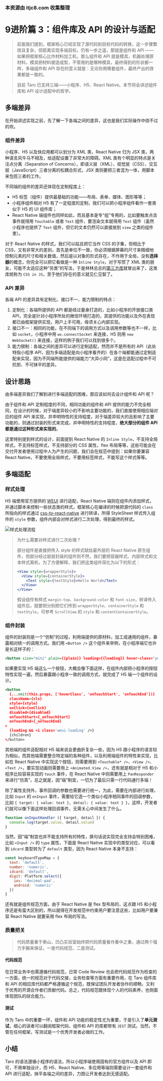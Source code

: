 ### 本资源由 itjc8.com 收集整理
# 9进阶篇 3：组件库及 API 的设计与适配

> 前面我们提到，框架核心已经实现了源代码到目标代码的转换，这一步骤繁琐且复杂，但距离实现多端目标，仍有一步之遥，那就是组件和 API —— 如果把框架核心比作材料加工机，那么组件和 API 就是模具，机器处理原材料，模具把材料塑造成型，不管用的是哪种模具，最终得到的形状都一样，多端组件和 API 存在的意义就是：无论你用哪套组件，最终产出的效果都是一致的。
> 
> 目前 Taro 已支持三端——小程序、H5、React Native。本节将会讲述组件库和 API 设计适配中的哲学。

## 多端差异

在开始讲述实现之前，先了解一下各端之间的差异，这也是我们实际操作中绕不过的坎。

### 组件差异

小程序、H5 以及快应用都可以划分为 XML 类，React Native 归为 JSX 类，两种语言风牛马不相及，给适配设置了非常大的障碍。XML 类有个明显的特点是关注点分离（Separation of Concerns），即语义层（XML）、视觉层（CSS）、交互层（JavaScript）三者分离的松耦合形式，JSX 类则要把三者混为一体，用脚本来包揽三者的工作。

不同端的组件的差异还体现在定制程度上：

- H5 标签（组件）提供最基础的功能——布局、表单、媒体、图形等等；
- 小程序组件相对 H5 有了一定程度的定制，我们可以把小程序组件看作一套类似于 H5 的 UI 组件库；
- React Native 端组件也同样如此，而且基本是专“组”专用的，比如要触发点击事件就得用 `Touchable` 或者 `Text` 组件，要渲染文本就得用 `Text` 组件（虽然小程序也提供了 `Text` 组件，但它的文本仍然可以直接放到 `view` 之类的组件里）。

对于 React Native 的样式，我们可以姑且把它当作 CSS 的子集，但相比于 CSS，又有非常大的差别，首先是单位不一致，你必须根据屏幕的尺寸来精细地控制元素的尺寸和相关数值，然后是以对象的形式存在，不作用于全局，没有**选择器**的概念，你完全可以把它看做是一种 `Inline Style`，对于写惯了 XML 类的朋友，可能不太适应这种“另类”的写法，于是林林总总的[第三方库](https://github.com/MicheleBertoli/css-in-js)就冒出来了，这类库统称为 `CSS in JS`，至于他们存在的意义就见仁见智了。

### API 差异

各端 API 的差异具有定制化、接口不一、能力限制的特点：

1. 定制化：各端所提供的 API 都是经过量身打造的，比如小程序的开放接口类 API，完全是针对小程序所处的微信环境打造的，其提供的功能以及外在表现都已由框架提供实现，用户上手可用，毋须关心内部实现。
2. 接口不一：相同的功能，在不同端下的调用方式以及调用参数等也不一样，比如 `socket`，小程序中用 `wx.connectSocket` 来连接，H5 则用 `new WebSocket()` 来连接，这样的例子我们可以找到很多个。
3. 能力限制：各端之间的差异可以进行定制适配，然而并不是所有的 API（此处特指小程序 API，因为多端适配是向小程序看齐的）在各个端都能通过定制适配来实现，因为不同端所能提供的端能力“大异小同”，这是在适配过程中不可抗拒、不可抹平的差异。

## 设计思路

由多端差异我们了解到进行多端适配的困难，那应该如何去设计组件和 API 呢？

由于组件和 API 定制程度的不同，相同功能的组件和 API 提供的能力不完全相同，在设计的时候，对于端差异较小的不影响主要功能的，我们直接使用相应端对应的组件 API 来实现，并申明特性的支持程度，对于端差异较大的且影响了主要功能的，则通过封装的形式来完成，并申明特性的支持程度，**绝大部分的组件 API 都是通过这种形式来实现的**。

这里特别提到样式的设计，前面提到 React Native 的 `Inline Style`，不支持全局样式，不支持标签样式，不支持部分的 CSS 属性，flex 布局等等，这些可能会在交付开发者使用过程中人为产生的问题，我们会在规范中提到：如果你要兼容 React Native，不要使用全局样式，不要用标签样式，不能写这个样式等等。

## 多端适配

### 样式处理

H5 端使用官方提供的 [WEUI](https://github.com/Tencent/weui) 进行适配，React Native 端则在组件内添加样式，并通过脚本来控制一些状态类的样式，框架核心在编译的时候把源代码的 `class` 所指向的样式通过 [css-to-react-native](https://github.com/styled-components/css-to-react-native) 进行转译，所得 StyleSheet 样式传入组件的 `style` 参数，组件内部会对样式进行二次处理，得到最终的样式。

![样式处理流程](https://user-gold-cdn.xitu.io/2018/10/8/1665155932b630fe?w=958&h=718&f=png&s=47989)

> 为什么需要对样式进行二次处理？
>
> 部分组件是直接把传入 style 的样式赋给最外层的 React Native 原生组件，但部分经过层层封装的组件则不然，我们要把容器样式、内部样式和文本样式离析。为了方便解释，我们把这类组件简化为以下的形式：
> 
> ``` jsx
> <View style={wrapperStyle}>
>   <View style={containerStyle}>
>     <Text style={textStyle}>Hello World</Text>
>   </View>
> </View>
> ```
>
> 假设组件有样式 `margin-top`、`background-color` 和 `font-size`，转译传入组件后，就要把分别把它们传到 `wrapperStyle`、`containerStyle` 和 `textStyle`，可参考 `ScrollView` 的 `style` 和 `contentContainerStyle`。

### 组件封装

组件的封装则是一个“仿制”的过程，利用端提供的原材料，加工成通用的组件，暴露相对统一的调用方式。我们用 `<Button />` 这个组件来举例，在小程序端它也许是长这样子的：

``` xml
<button size="mini" plain={{plain}} loading={{loading}} hover-class="you-hover-me"></button>
```

如果要实现 H5 端这么一个按钮，大概会像下面这样，在组件内部把小程序的按钮特性实现一遍，然后暴露跟小程序一致的调用方式，就完成了 H5 端一个组件的设计。

``` xml
<button
  {...omit(this.props, ['hoverClass', 'onTouchStart', 'onTouchEnd'])}
  className={cls}
  style={style}
  onClick={onClick}
  disabled={disabled}
  onTouchStart={_onTouchStart}
  onTouchEnd={_onTouchEnd}
>
  {loading && <i class='weui-loading' />}
  {children}
</button>
```

其他端的组件适配相对 H5 端来说会更曲折复杂一些，因为 H5 跟小程序的语言较为相似，而其他端需要整合特定端的各种组件，以及利用端组件的特性来实现，比如在 React Native 中实现这个按钮，则需要用到 `<Touchable* />`、`<View />`、`<Text />`，要实现动画则需要用上 `<Animated.View />`，还有就是相对于 H5 和小程序比较容易实现的 `touch` 事件，在 React Native 中则需要用上 `PanResponder` 来进行“仿真”，总之就是，因“端”制宜，一切为了最后只需一行代码通行多端！

除了属性支持外，事件回调的参数也需要进行统一，为此，需要在内部进行处理，比如 `Input` 的 `onInput` 事件，需要给它造一个类似小程序相同事件的回调参数，比如 `{ target: { value: text }, detail: { value: text } }`，这样，开发者们就可以像下面这样处理回调事件，无需关心中间发生了什么。

``` JavaScript
function onInputHandler ({ target, detail }) {
  console.log(target.value, detail.value)
}
```

当然，因“端”制宜也并不能支持所有的特性，换句话说实现完全支持会特别困难，比如 `<Input />` 的 `type` 属性，下面是 React Native 实现中的类型对应，可以看到 `idcard` 类型转为了 `default` 类型，因为 React Native 本身不支持：

``` JavaScript
const keyboardTypeMap = {
  text: 'default',
  number: 'numeric',
  idcard: 'default',
  digit: Platform.select({
    ios: 'decimal-pad',
    android: 'numeric'
  })
}
```

还有就是组件规范方面，由于 React Native 是 flex 型布局的，这点跟 H5 和小程序还是有蛮大区别的，所以就得在开发规范中约束用户要注意这些，比如用户要兼容 React Native 就要采用 flex 布局的写法。

### 质量把关

> 代码质量重于泰山，凹凸实验室始终把代码质量看作重中之重，通过两个强力手腕来保证，一是代码规范，二是测试。

#### 代码规范

在日常业务中也需遵循代码规范，日常 Code Review 也会把代码规范作为检查的一方面，统一的规范对于代码交接，业务检查等方面有重要作用，在 Taro 组件库和 API 的相应库代码都严格遵循这个规范，既保证团队开发者协作的顺畅，又利于优秀的开源合作者们贡献代码。总之，代码规范既体现个人的代码素养，也侧面体现团队的综合能力。

#### 测试

作为 Taro 中的重要一环，组件和 API 功能的稳定性尤为重要，于是引入了**单元测试**，细心的读者可以翻阅框架代码、组件和 API 的库都带有 `JEST` 测试。当然，不管在任何框架，写测试是一个优秀开发者必做的工作。

## 小结

Taro 的语法遵循小程序的语法，所以小程序端使用固有的官方组件以及 API 即可，不用单独设计，而 H5、React Native、多应用等端则需要设计一套组件和 API 进行适配，抹平各端之间的差异，力图让开发者达到无感适配。